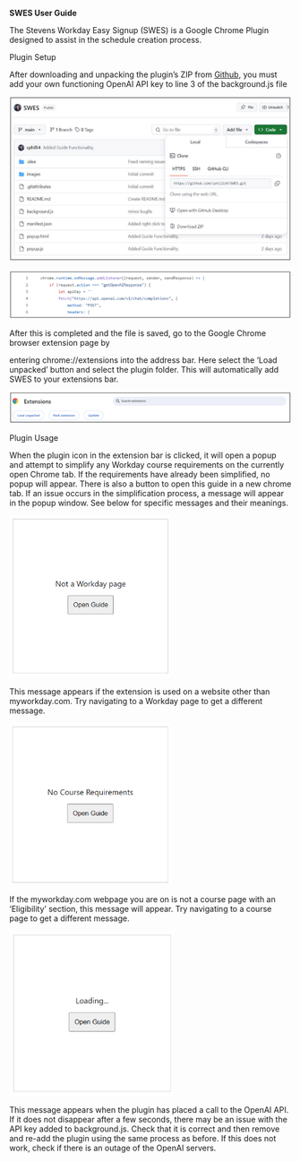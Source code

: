 ﻿**SWES User Guide**

The Stevens Workday Easy Signup (SWES) is a Google Chrome Plugin designed to assist in the schedule creation process.

Plugin Setup

After downloading and unpacking the plugin’s ZIP from [Github](https://github.com/cphilli4/SWES), you must add your own functioning OpenAI API key to line 3 of the background.js file

![](Aspose.Words.3367e2cc-7c56-4e5f-876d-39461949c23b.001.png)

![](Aspose.Words.3367e2cc-7c56-4e5f-876d-39461949c23b.002.png)

After this is completed and the file is saved, go to the Google Chrome browser extension page by

entering chrome://extensions into the address bar. Here select the ‘Load unpacked’ button and select the plugin folder. This will automatically add SWES to your extensions bar.

![](Aspose.Words.3367e2cc-7c56-4e5f-876d-39461949c23b.003.png)

Plugin Usage

When the plugin icon in the extension bar is clicked, it will open a popup and attempt to simplify any Workday course requirements on the currently open Chrome tab. If the requirements have already been simplified, no popup will appear. There is also a button to open this guide in a new chrome tab. If an issue occurs in the simplification process, a message will appear in the popup window. See below for specific messages and their meanings.

![](Aspose.Words.3367e2cc-7c56-4e5f-876d-39461949c23b.004.png)

This message appears if the extension is used on a website other than myworkday.com. Try navigating to a Workday page to get a different message.

![](Aspose.Words.3367e2cc-7c56-4e5f-876d-39461949c23b.005.png)

If the myworkday.com webpage you are on is not a course page with an ‘Eligibility’ section, this message will appear. Try navigating to a course page to get a different message.

![](Aspose.Words.3367e2cc-7c56-4e5f-876d-39461949c23b.006.png)

This message appears when the plugin has placed a call to the OpenAI API. If it does not disappear after a few seconds, there may be an issue with the API key added to background.js. Check that it is correct and then remove and re-add the plugin using the same process as before. If this does not work, check if there is an outage of the OpenAI servers.
